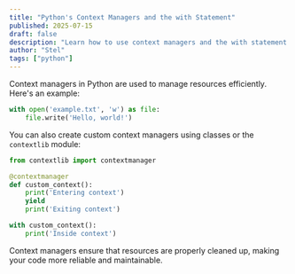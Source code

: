 ```yaml
---
title: "Python's Context Managers and the with Statement"
published: 2025-07-15
draft: false
description: "Learn how to use context managers and the with statement in Python for resource management."
author: "Stel"
tags: ["python"]
---
```


Context managers in Python are used to manage resources efficiently. Here's an example:

```python
with open('example.txt', 'w') as file:
    file.write('Hello, world!')
```

You can also create custom context managers using classes or the `contextlib` module:

```python
from contextlib import contextmanager

@contextmanager
def custom_context():
    print('Entering context')
    yield
    print('Exiting context')

with custom_context():
    print('Inside context')
```

Context managers ensure that resources are properly cleaned up, making your code more reliable and maintainable.